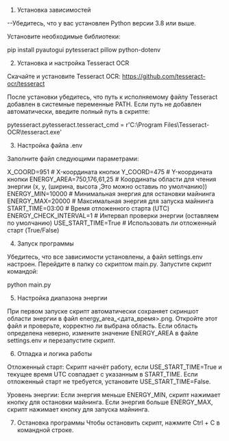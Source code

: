 1. Установка зависимостей

--Убедитесь, что у вас установлен Python версии 3.8 или выше.

Установите необходимые библиотеки:

pip install pyautogui pytesseract pillow python-dotenv

2. Установка и настройка Tesseract OCR

Скачайте и установите Tesseract OCR: https://github.com/tesseract-ocr/tesseract


После установки убедитесь, что путь к исполняемому файлу Tesseract добавлен в системные переменные PATH.
Если путь не добавлен автоматически, введите полный путь в скрипте:

pytesseract.pytesseract.tesseract_cmd = r'C:\Program Files\Tesseract-OCR\tesseract.exe'

3. Настройка файла .env

Заполните файл следующими параметрами:

X_COORD=951                      # X-координата кнопки 
Y_COORD=475                      # Y-координата кнопки 
ENERGY_AREA=750,176,61,25        # Координаты области для чтения энергии (x, y, (ширина, высота ,Это можно оставиь по умолчанию)) 
ENERGY_MIN=10000                 # Минимальная энергия для остановки майнинга 
ENERGY_MAX=20000                 # Максимальная энергия для запуска майнинга 
START_TIME=03:00                 # Время отложенного старта (UTC) 
ENERGY_CHECK_INTERVAL=1          # Интервал проверки энергии (оставляем по умолчанию) 
USE_START_TIME=True              # Использовать ли отложенный старт (True/False) 

4. Запуск программы

Убедитесь, что все зависимости установлены, а файл settings.env настроен.
Перейдите в папку со скриптом main.py.
Запустите скрипт командой:

python main.py

5. Настройка диапазона энергии

При первом запуске скрипт автоматически сохраняет скриншот области энергии в файл energy_area_<дата_время>.png.
Откройте этот файл и проверьте, корректно ли выбрана область.
Если область определена неверно, измените значение ENERGY_AREA в файле settings.env и перезапустите скрипт.

6. Отладка и логика работы

Отложенный старт:
Скрипт начнёт работу, если USE_START_TIME=True и текущее время UTC совпадает с указанным в START_TIME.
Если отложенный старт не требуется, установите USE_START_TIME=False.

Уровень энергии:
Если энергия меньше ENERGY_MIN, скрипт нажимает кнопку для остановки майнинга.
Если энергия больше ENERGY_MAX, скрипт нажимает кнопку для запуска майнинга.

7. Остановка программы
Чтобы остановить скрипт, нажмите Ctrl + C в командной строке.

